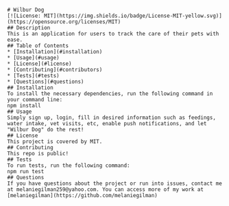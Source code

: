 
    # Wilbur Dog
    [![License: MIT](https://img.shields.io/badge/License-MIT-yellow.svg)](https://opensource.org/licenses/MIT)
    ## Description
    This is an application for users to track the care of their pets with ease.
    ## Table of Contents
    * [Installation](#installation)
    * [Usage](#usage)
    * [License](#license)
    * [Contributing](#contributors)
    * [Tests](#tests)
    * [Questions](#questions)
    ## Installation
    To install the necessary dependencies, run the following command in your command line: 
    npm install
    ## Usage
    Simply sign up, login, fill in desired information such as feedings, water intake, vet visits, etc, enable push notifications, and let "Wilbur Dog" do the rest!
    ## License 
    This project is covered by MIT.
    ## Contributing
    This repo is public!
    ## Tests
    To run tests, run the following command: 
    npm run test
    ## Questions
    If you have questions about the project or run into issues, contact me at melaniegilman259@yahoo.com. You can access more of my work at [melaniegilman](https://github.com/melaniegilman)
  